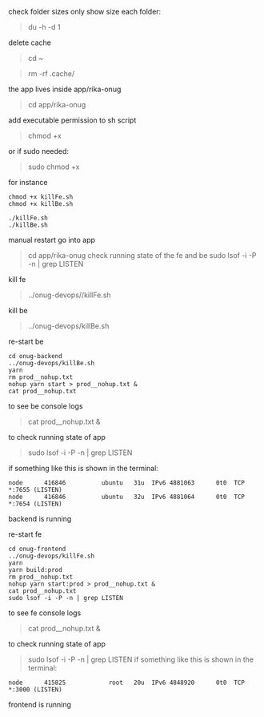 check folder sizes only show size each folder:
> du -h -d 1

delete cache
>cd ~

> rm -rf .cache/


the app lives inside app/rika-onug
> cd app/rika-onug

add executable permission to sh script
>chmod +x

or if sudo needed:
>sudo chmod +x

for instance
```
chmod +x killFe.sh
chmod +x killBe.sh

./killFe.sh
./killBe.sh
```

manual restart
go into app
> cd app/rika-onug 
check running state of the fe and be
> sudo lsof -i -P -n | grep LISTEN
 
kill fe
> ../onug-devops//killFe.sh

kill be 
> ../onug-devops/killBe.sh

re-start be
```
cd onug-backend
../onug-devops/killBe.sh
yarn
rm prod__nohup.txt
nohup yarn start > prod__nohup.txt &
cat prod__nohup.txt
```
to see be console logs
> cat prod__nohup.txt &

to check running state of app 
> sudo lsof -i -P -n | grep LISTEN

if something like this is shown in the terminal:
```
node      416846          ubuntu   31u  IPv6 4881063      0t0  TCP *:7655 (LISTEN)
node      416846          ubuntu   32u  IPv6 4881064      0t0  TCP *:7654 (LISTEN)
```
backend is running



re-start fe
```
cd onug-frontend
../onug-devops/killFe.sh
yarn
yarn build:prod
rm prod__nohup.txt
nohup yarn start:prod > prod__nohup.txt &
cat prod__nohup.txt
sudo lsof -i -P -n | grep LISTEN
```

to see fe console logs
> cat prod__nohup.txt &

to check running state of app
> sudo lsof -i -P -n | grep LISTEN
if something like this is shown in the terminal:
```
node      415825            root   20u  IPv6 4848920      0t0  TCP *:3000 (LISTEN)
```
frontend is running

